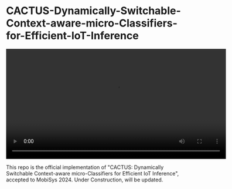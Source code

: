 # CACTUS-Dynamically-Switchable-Context-aware-micro-Classifiers-for-Efficient-IoT-Inference
<video width="600" controls>
  <source src="[YOUR_VIDEO_URL_HERE](https://github.com/mmehdirk/CACTUS-Dynamically-Switchable-Context-aware-micro-Classifiers-for-Efficient-IoT-Inference/raw/main/new_folder/CACTUS_Demo_pi0.mp4)" type="video/mp4">
  Your browser does not support the video tag.
</video>

This repo is the official implementation of "CACTUS: Dynamically Switchable Context-aware micro-Classifiers for Efficient IoT Inference", accepted to MobiSys 2024.
Under Construction, will be updated.
